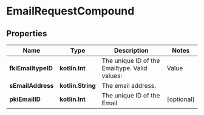 
# EmailRequestCompound

## Properties
Name | Type | Description | Notes
------------ | ------------- | ------------- | -------------
**fkiEmailtypeID** | **kotlin.Int** | The unique ID of the Emailtype.  Valid values:  |Value|Description| |-|-| |1|Office| |2|Home| | 
**sEmailAddress** | **kotlin.String** | The email address. | 
**pkiEmailID** | **kotlin.Int** | The unique ID of the Email |  [optional]



